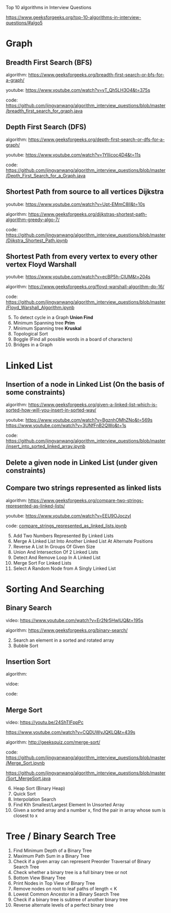 Top 10 algorithms in Interview Questions

https://www.geeksforgeeks.org/top-10-algorithms-in-interview-questions/#algo5

# Graph

## Breadth First Search (BFS)

algorithm: https://www.geeksforgeeks.org/breadth-first-search-or-bfs-for-a-graph/

youtube: https://www.youtube.com/watch?v=vT_Qh5LH3O4&t=375s

code: https://github.com/jingyanwang/algorithm_interview_questions/blob/master/breadth_first_search_for_graph.java

## Depth First Search (DFS)

algorithm: https://www.geeksforgeeks.org/depth-first-search-or-dfs-for-a-graph/

youtube: https://www.youtube.com/watch?v=1YIIicoc4D4&t=11s

code: https://github.com/jingyanwang/algorithm_interview_questions/blob/master/Depth_First_Search_for_a_Graph.java


## Shortest Path from source to all vertices **Dijkstra**

youtube: https://www.youtube.com/watch?v=Upt-EMmC8lI&t=10s

algorithm: https://www.geeksforgeeks.org/dijkstras-shortest-path-algorithm-greedy-algo-7/

code: https://github.com/jingyanwang/algorithm_interview_questions/blob/master/Dijkstra_Shortest_Path.ipynb


## Shortest Path from every vertex to every other vertex **Floyd Warshall**

youtube: https://www.youtube.com/watch?v=ecBP5h-ClUM&t=204s

algorithm: https://www.geeksforgeeks.org/floyd-warshall-algorithm-dp-16/

code: https://github.com/jingyanwang/algorithm_interview_questions/blob/master/Floyd_Warshall_Algorithm.ipynb


5. To detect cycle in a Graph **Union Find**
6. Minimum Spanning tree **Prim**
7. Minimum Spanning tree **Kruskal**
8. Topological Sort
9. Boggle (Find all possible words in a board of characters)
10. Bridges in a Graph


# Linked List

## Insertion of a node in Linked List (On the basis of some constraints)

algorithm: https://www.geeksforgeeks.org/given-a-linked-list-which-is-sorted-how-will-you-insert-in-sorted-way/

youtube: https://www.youtube.com/watch?v=BgznhOMhZNo&t=569s
https://www.youtube.com/watch?v=3UNfFnB2QWo&t=1s

code: https://github.com/jingyanwang/algorithm_interview_questions/blob/master/insert_into_sorted_linked_array.ipynb


## Delete a given node in Linked List (under given constraints)


## Compare two strings represented as linked lists

algorithm: https://www.geeksforgeeks.org/compare-two-strings-represented-as-linked-lists/

youtube: https://www.youtube.com/watch?v=EEU9OJoczyI 

code: [compare_strings_represented_as_linked_lists.ipynb](https://github.com/jingyanwang/algorithm_interview_questions/blob/master/compare_strings_represented_as_linked_lists.ipynb)

5. Add Two Numbers Represented By Linked Lists
6. Merge A Linked List Into Another Linked List At Alternate Positions
7. Reverse A List In Groups Of Given Size
8. Union And Intersection Of 2 Linked Lists
9. Detect And Remove Loop In A Linked List
10. Merge Sort For Linked Lists
11. Select A Random Node from A Singly Linked List


# Sorting And Searching

## Binary Search

video: https://www.youtube.com/watch?v=Er2Nr5HwlUQ&t=195s

algorithm: https://www.geeksforgeeks.org/binary-search/

2. Search an element in a sorted and rotated array
3. Bubble Sort


## Insertion Sort

algorithm:

vidoe:

code:


## Merge Sort

video: https://youtu.be/24ShTIFppPc

https://www.youtube.com/watch?v=CQDUWyJQKLQ&t=439s

algorithm: http://geeksquiz.com/merge-sort/

code: https://github.com/jingyanwang/algorithm_interview_questions/blob/master/Merge_Sort.ipynb 

https://github.com/jingyanwang/algorithm_interview_questions/blob/master/Sort_MergeSort.java

6. Heap Sort (Binary Heap)
7. Quick Sort
8. Interpolation Search
9. Find Kth Smallest/Largest Element In Unsorted Array
10. Given a sorted array and a number x, find the pair in array whose sum is closest to x


# Tree / Binary Search Tree

1. Find Minimum Depth of a Binary Tree
2. Maximum Path Sum in a Binary Tree
3. Check if a given array can represent Preorder Traversal of Binary Search Tree
4. Check whether a binary tree is a full binary tree or not
5. Bottom View Binary Tree
6. Print Nodes in Top View of Binary Tree
7. Remove nodes on root to leaf paths of length < K
8. Lowest Common Ancestor in a Binary Search Tree
9. Check if a binary tree is subtree of another binary tree
10. Reverse alternate levels of a perfect binary tree
